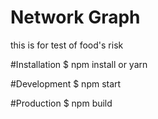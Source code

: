 # Network Graph
this is for test of food's risk

#Installation
   $ npm install  or yarn
   
#Development
   $ npm start
   
#Production
   $ npm build
